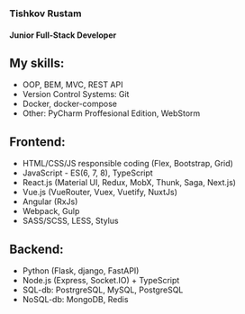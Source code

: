 ### Tishkov Rustam
#### Junior Full-Stack Developer





My skills:
---
  + OOP, BEM, MVC, REST API
  + Version Control Systems: Git
  + Docker, docker-compose
  + Other: PyCharm Proffesional Edition, WebStorm
  
Frontend:
---
  + HTML/CSS/JS responsible coding (Flex, Bootstrap, Grid)
  + JavaScript - ES(6, 7, 8), TypeScript
  + React.js (Material UI, Redux, MobX, Thunk, Saga, Next.js)
  + Vue.js (VueRouter, Vuex, Vuetify, NuxtJs)
  + Angular (RxJs)
  + Webpack, Gulp
  + SASS/SCSS, LESS, Stylus
 
Backend:
---
  + Python (Flask, django, FastAPI)
  + Node.js (Express, Socket.IO) + TypeScript
  + SQL-db: PostrgreSQL, MySQL, PostgreSQL
  + NoSQL-db: MongoDB, Redis
